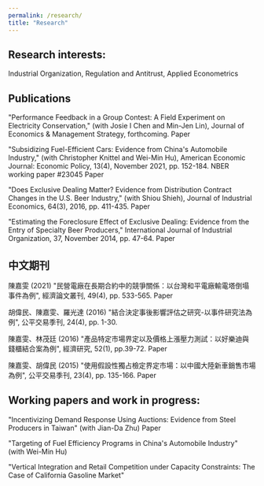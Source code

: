 ```yaml
---
permalink: /research/
title: "Research"
---
```


## Research interests:

Industrial Organization, Regulation and Antitrust, Applied Econometrics


## Publications

"Performance Feedback in a Group Contest: A Field Experiment on Electricity Conservation," (with Josie I Chen and Min-Jen Lin),  Journal of Economics & Management Strategy, forthcoming. Paper

"Subsidizing Fuel-Efficient Cars: Evidence from China's Automobile Industry," (with Christopher Knittel and Wei-Min Hu),  American Economic Journal: Economic Policy, 13(4), November 2021, pp. 152-184. NBER working paper #23045   Paper

"Does Exclusive Dealing Matter? Evidence from Distribution Contract Changes in the U.S. Beer Industry," (with Shiou Shieh),  Journal of Industrial Economics, 64(3), 2016, pp. 411-435. Paper

"Estimating the Foreclosure Effect of Exclusive Dealing: Evidence from the Entry of Specialty Beer Producers," International Journal of Industrial Organization, 37, November 2014, pp. 47-64. Paper

 

## 中文期刊

陳嘉雯 (2021) "民營電廠在長期合約中的競爭關係：以台灣和平電廠輸電塔倒塌事件為例", 經濟論文叢刊,  49(4), pp. 533-565. Paper

胡偉民、陳嘉雯、羅光達 (2016) "結合決定事後影響評估之研究-以事件研究法為例", 公平交易季刊, 24(4), pp. 1-30.

陳嘉雯、林茂廷 (2016) "產品特定市場界定以及價格上漲壓力測試：以好樂迪與錢櫃結合案為例", 經濟研究, 52(1), pp.39-72. Paper

陳嘉雯、胡偉民 (2015) "使用假設性獨占檢定界定市場：以中國大陸新車銷售市場為例", 公平交易季刊, 23(4), pp. 135-166. Paper

 

## Working papers and work in progress:

"Incentivizing Demand Response Using Auctions: Evidence from Steel Producers in Taiwan" (with Jian-Da Zhu) Paper

"Targeting of Fuel Efficiency Programs in China's Automobile Industry" (with Wei-Min Hu)

"Vertical Integration and Retail Competition under Capacity Constraints: The Case of California Gasoline Market"

 

